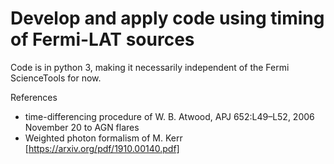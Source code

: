 # Develop and apply code using timing of Fermi-LAT sources

Code is in python 3, making it necessarily independent of the Fermi ScienceTools for now.


References
* time-differencing procedure of W. B. Atwood, APJ 652:L49–L52, 2006 November 20 to AGN flares
* Weighted photon formalism of M. Kerr  [https://arxiv.org/pdf/1910.00140.pdf]

